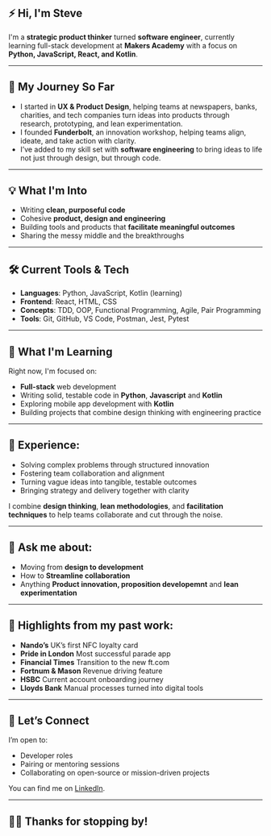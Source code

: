## ⚡ Hi, I'm Steve

I'm a **strategic product thinker** turned **software engineer**, currently learning full-stack development at **Makers Academy** with a focus on **Python, JavaScript, React, and Kotlin**.

---

## 🧭 My Journey So Far

- I started in **UX & Product Design**, helping teams at newspapers, banks, charities, and tech companies turn ideas into products through research, prototyping, and lean experimentation.
- I founded **Funderbolt**, an innovation workshop, helping teams align, ideate, and take action with clarity.
- I’ve added to my skill set with **software engineering** to bring ideas to life not just through design, but through code.

---

## 💡 What I'm Into

- Writing **clean, purposeful code**
- Cohesive **product, design and engineering**
- Building tools and products that **facilitate meaningful outcomes**
- Sharing the messy middle and the breakthroughs

---

## 🛠️ Current Tools & Tech

- **Languages**: Python, JavaScript, Kotlin (learning)
- **Frontend**: React, HTML, CSS
- **Concepts**: TDD, OOP, Functional Programming, Agile, Pair Programming
- **Tools**: Git, GitHub, VS Code, Postman, Jest, Pytest

---

## 🌱 What I'm Learning

Right now, I'm focused on:

- **Full-stack** web development
- Writing solid, testable code in **Python**, **Javascript** and **Kotlin**
- Exploring mobile app development with **Kotlin**
- Building projects that combine design thinking with engineering practice

---

## 💪 Experience:

- Solving complex problems through structured innovation
- Fostering team collaboration and alignment
- Turning vague ideas into tangible, testable outcomes
- Bringing strategy and delivery together with clarity

I combine **design thinking**, **lean methodologies**, and **facilitation techniques** to help teams collaborate and cut through the noise.

---

## 💬 Ask me about:  
- Moving from **design to development**
- How to **Streamline collaboration**  
- Anything **Product innovation, proposition developemnt** and  **lean experimentation**

---

## 🤯 Highlights from my past work:

- **Nando’s** UK’s first NFC loyalty card  
- **Pride in London** Most successful parade app
- **Financial Times** Transition to the new ft.com  
- **Fortnum & Mason** Revenue driving feature  
- **HSBC** Current account onboarding journey  
- **Lloyds Bank** Manual processes turned into digital tools

---

## 🤝 Let’s Connect

I’m open to:

- Developer roles
- Pairing or mentoring sessions
- Collaborating on open-source or mission-driven projects

You can find me on [LinkedIn](https://www.linkedin.com/in/stevecottle).

---

## 🤸‍♀️ Thanks for stopping by!

